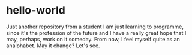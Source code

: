 # hello-world
Just another repository from a student
I am just learning to programme, since it's the profession of the future and I have a really great hope that I may, perhaps, work on it someday.
From now, I feel myself quite as an analphabet. May it change? Let's see.
